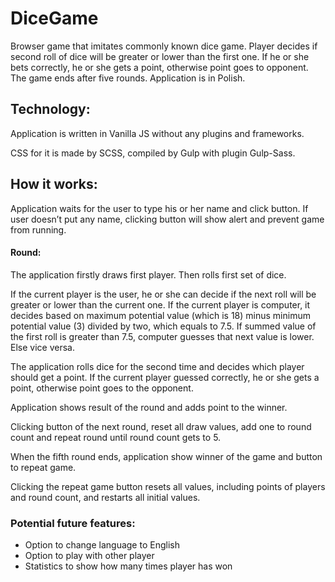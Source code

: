 # DiceGame

Browser game that imitates commonly known dice game. Player decides if second roll of dice will be greater or lower than the first one. If he or she bets correctly, he or she gets a point, otherwise point goes to opponent. The game ends after five rounds.
Application is in Polish.

## Technology:

Application is written in Vanilla JS without any plugins and frameworks. 

CSS for it is made by SCSS, compiled by Gulp with plugin Gulp-Sass. 

## How it works:

Application waits for the user to type his or her name and click button. If user doesn’t put any name, clicking button will show alert and prevent game from running.

#### Round: 
The application firstly draws first player. Then rolls first set of dice.

If the current player is the user, he or she can decide if the next roll will be greater or lower than the current one. 
If the current player is computer, it decides based on maximum potential value (which is 18) minus minimum potential value (3) divided by two, which equals to 7.5. If summed value of the first roll is greater than 7.5, computer guesses that next value is lower. Else vice versa. 

The application rolls dice for the second time and decides which player should get a point. If the current player guessed correctly, he or she gets a point, otherwise point goes to the opponent. 

Application shows result of the round and adds point to the winner. 

Clicking button of the next round, reset all draw values, add one to round count and repeat round until round count gets to 5. 

When the fifth round ends, application show winner of the game and button to repeat game. 

Clicking the repeat game button resets all values, including points of players and round count, and restarts all initial values. 

### Potential future features:
* Option to change language to English
* Option to play with other player
* Statistics to show how many times player has won
